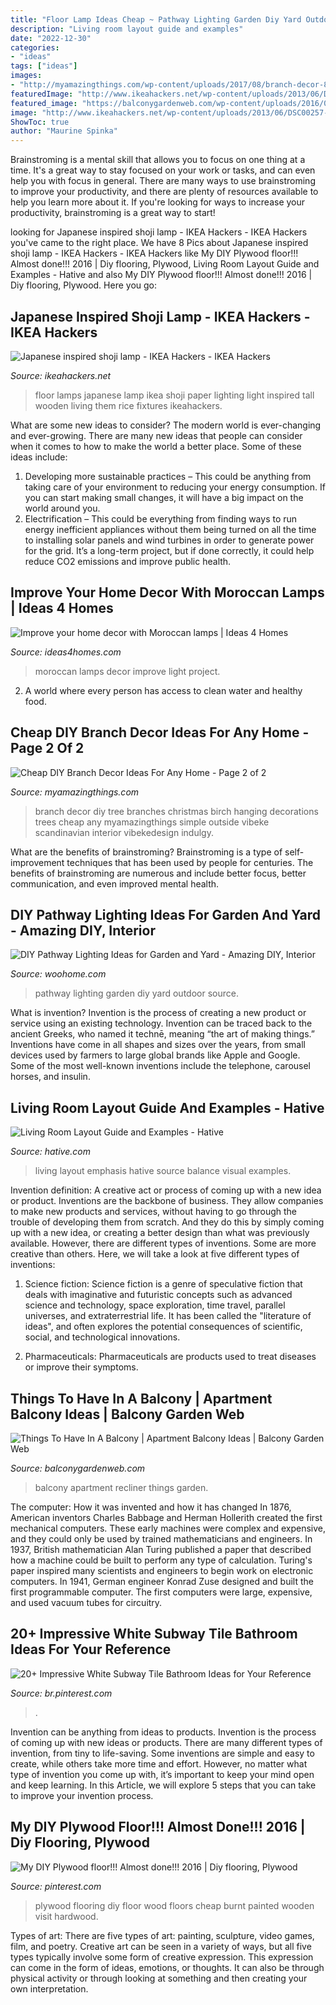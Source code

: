 ```yaml
---
title: "Floor Lamp Ideas Cheap ~ Pathway Lighting Garden Diy Yard Outdoor Source"
description: "Living room layout guide and examples"
date: "2022-12-30"
categories:
- "ideas"
tags: ["ideas"]
images:
- "http://myamazingthings.com/wp-content/uploads/2017/08/branch-decor-8.jpg"
featuredImage: "http://www.ikeahackers.net/wp-content/uploads/2013/06/DSC00257-796972.jpg"
featured_image: "https://balconygardenweb.com/wp-content/uploads/2016/08/recliner.jpg"
image: "http://www.ikeahackers.net/wp-content/uploads/2013/06/DSC00257-796972.jpg"
ShowToc: true
author: "Maurine Spinka"
---
```



Brainstroming is a mental skill that allows you to focus on one thing at a time. It's a great way to stay focused on your work or tasks, and can even help you with focus in general. There are many ways to use brainstroming to improve your productivity, and there are plenty of resources available to help you learn more about it. If you're looking for ways to increase your productivity, brainstroming is a great way to start!

	

		
looking for Japanese inspired shoji lamp - IKEA Hackers - IKEA Hackers you've came to the right place. We have 8 Pics about Japanese inspired shoji lamp - IKEA Hackers - IKEA Hackers like My DIY Plywood floor!!! Almost done!!! 2016 | Diy flooring, Plywood, Living Room Layout Guide and Examples - Hative and also My DIY Plywood floor!!! Almost done!!! 2016 | Diy flooring, Plywood. Here you go:
		
    
## Japanese Inspired Shoji Lamp - IKEA Hackers - IKEA Hackers

<img loading=lazy src="http://www.ikeahackers.net/wp-content/uploads/2013/06/DSC00257-796972.jpg" onerror="this.onerror=null;this.src='https://tse4.mm.bing.net/th?id=OIP.xnEvjEuXxlntJp3U_lgNzQHaJ4&amp;pid=15.1';" alt="Japanese inspired shoji lamp - IKEA Hackers - IKEA Hackers">

_Source: ikeahackers.net_

>floor lamps japanese lamp ikea shoji paper lighting light inspired tall wooden living them rice fixtures ikeahackers. 

	

What are some new ideas to consider?
The modern world is ever-changing and ever-growing. There are many new ideas that people can consider when it comes to how to make the world a better place. Some of these ideas include: 
1. Developing more sustainable practices – This could be anything from taking care of your environment to reducing your energy consumption. If you can start making small changes, it will have a big impact on the world around you. 
2. Electrification – This could be everything from finding ways to run energy inefficient appliances without them being turned on all the time to installing solar panels and wind turbines in order to generate power for the grid. It’s a long-term project, but if done correctly, it could help reduce CO2 emissions and improve public health. 

    
## Improve Your Home Decor With Moroccan Lamps | Ideas 4 Homes

<img loading=lazy src="http://www.ideas4homes.com/wp-content/uploads/2015/05/moroccan-lamps-ideas-style-1024x683.jpg" onerror="this.onerror=null;this.src='https://tse1.mm.bing.net/th?id=OIP.V7cOdyMXCFDt01dPUut07wHaE8&amp;pid=15.1';" alt="Improve your home decor with Moroccan lamps | Ideas 4 Homes">

_Source: ideas4homes.com_

>moroccan lamps decor improve light project. 

	

2. A world where every person has access to clean water and healthy food. 

    
## Cheap DIY Branch Decor Ideas For Any Home - Page 2 Of 2

<img loading=lazy src="http://myamazingthings.com/wp-content/uploads/2017/08/branch-decor-8.jpg" onerror="this.onerror=null;this.src='https://tse1.mm.bing.net/th?id=OIP.SFOgHhRI9y3RGpV-wzRkDAHaLF&amp;pid=15.1';" alt="Cheap DIY Branch Decor Ideas For Any Home - Page 2 of 2">

_Source: myamazingthings.com_

>branch decor diy tree branches christmas birch hanging decorations trees cheap any myamazingthings simple outside vibeke scandinavian interior vibekedesign indulgy. 

	

What are the benefits of brainstroming?
Brainstroming is a type of self-improvement techniques that has been used by people for centuries. The benefits of brainstroming are numerous and include better focus, better communication, and even improved mental health.

    
## DIY Pathway Lighting Ideas For Garden And Yard - Amazing DIY, Interior

<img loading=lazy src="http://www.woohome.com/wp-content/uploads/2017/06/lighting-ideas-for-pathway-5.jpg" onerror="this.onerror=null;this.src='https://tse3.mm.bing.net/th?id=OIP.QQwowaMz6WvOJzUkQPIcPAHaJ4&amp;pid=15.1';" alt="DIY Pathway Lighting Ideas for Garden and Yard - Amazing DIY, Interior">

_Source: woohome.com_

>pathway lighting garden diy yard outdoor source. 

	

What is invention?
Invention is the process of creating a new product or service using an existing technology. Invention can be traced back to the ancient Greeks, who named it technē, meaning “the art of making things.” Inventions have come in all shapes and sizes over the years, from small devices used by farmers to large global brands like Apple and Google. Some of the most well-known inventions include the telephone, carousel horses, and insulin.

    
## Living Room Layout Guide And Examples - Hative

<img loading=lazy src="https://hative.com/wp-content/uploads/2016/06/living-room-layout/44-living-room-layout-ideas.jpg" onerror="this.onerror=null;this.src='https://tse1.mm.bing.net/th?id=OIP.BFBsKlisB8wSj82NjkMISgHaKW&amp;pid=15.1';" alt="Living Room Layout Guide and Examples - Hative">

_Source: hative.com_

>living layout emphasis hative source balance visual examples. 

	

Invention definition: A creative act or process of coming up with a new idea or product.
Inventions are the backbone of business. They allow companies to make new products and services, without having to go through the trouble of developing them from scratch. And they do this by simply coming up with a new idea, or creating a better design than what was previously available.
However, there are different types of inventions. Some are more creative than others. Here, we will take a look at five different types of inventions:

1) Science fiction: Science fiction is a genre of speculative fiction that deals with imaginative and futuristic concepts such as advanced science and technology, space exploration, time travel, parallel universes, and extraterrestrial life. It has been called the "literature of ideas", and often explores the potential consequences of scientific, social, and technological innovations.

2) Pharmaceuticals: Pharmaceuticals are products used to treat diseases or improve their symptoms.

    
## Things To Have In A Balcony | Apartment Balcony Ideas | Balcony Garden Web

<img loading=lazy src="https://balconygardenweb.com/wp-content/uploads/2016/08/recliner.jpg" onerror="this.onerror=null;this.src='https://tse4.mm.bing.net/th?id=OIP.2uGfdDAsurPxuz2pah_p4AHaLI&amp;pid=15.1';" alt="Things To Have In A Balcony | Apartment Balcony Ideas | Balcony Garden Web">

_Source: balconygardenweb.com_

>balcony apartment recliner things garden. 

	

The computer: How it was invented and how it has changed
In 1876, American inventors Charles Babbage and Herman Hollerith created the first mechanical computers. These early machines were complex and expensive, and they could only be used by trained mathematicians and engineers. In 1937, British mathematician Alan Turing published a paper that described how a machine could be built to perform any type of calculation. Turing's paper inspired many scientists and engineers to begin work on electronic computers. In 1941, German engineer Konrad Zuse designed and built the first programmable computer. The first computers were large, expensive, and used vacuum tubes for circuitry.

    
## 20+ Impressive White Subway Tile Bathroom Ideas For Your Reference

<img loading=lazy src="https://i.pinimg.com/736x/05/49/5a/05495a5e7e094c4f87cd0833d81e8e20.jpg" onerror="this.onerror=null;this.src='https://tse4.mm.bing.net/th?id=OIP.WhBZDacmWjdQFAu6coFNMgHaLE&amp;pid=15.1';" alt="20+ Impressive White Subway Tile Bathroom Ideas for Your Reference">

_Source: br.pinterest.com_

>. 

	

Invention can be anything from ideas to products.
Invention is the process of coming up with new ideas or products. There are many different types of invention, from tiny to life-saving. Some inventions are simple and easy to create, while others take more time and effort. However, no matter what type of invention you come up with, it’s important to keep your mind open and keep learning. In this Article, we will explore 5 steps that you can take to improve your invention process.

    
## My DIY Plywood Floor!!! Almost Done!!! 2016 | Diy Flooring, Plywood

<img loading=lazy src="https://i.pinimg.com/736x/cf/87/8c/cf878cb9c8d0b9a37973007bba17f8a2--plywood-floors-flooring.jpg" onerror="this.onerror=null;this.src='https://tse1.mm.bing.net/th?id=OIP.3kJxxZa6xi4xC4MsJRgBpAHaJ3&amp;pid=15.1';" alt="My DIY Plywood floor!!! Almost done!!! 2016 | Diy flooring, Plywood">

_Source: pinterest.com_

>plywood flooring diy floor wood floors cheap burnt painted wooden visit hardwood. 

	

Types of art: There are five types of art: painting, sculpture, video games, film, and poetry.
Creative art can be seen in a variety of ways, but all five types typically involve some form of creative expression. This expression can come in the form of ideas, emotions, or thoughts. It can also be through physical activity or through looking at something and then creating your own interpretation.


